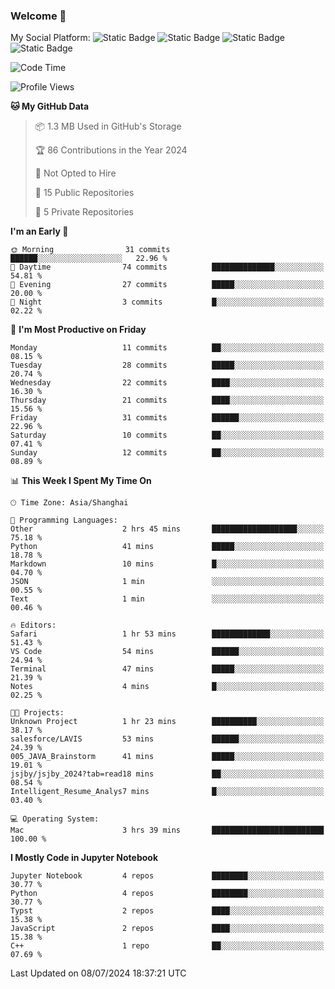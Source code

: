 ### Welcome 👋

<!--
**CheneyNine/CheneyNine** is a ✨ _special_ ✨ repository because its `README.md` (this file) appears on your GitHub profile.

Here are some ideas to get you started:

- 🔭 I’m currently working on ...
- 🌱 I’m currently learning ...
- 👯 I’m looking to collaborate on ...
- 🤔 I’m looking for help with ...
- 💬 Ask me about ...
- 📫 How to reach me: ...
- 😄 Pronouns: ...
- ⚡ Fun fact: ...
-->

My Social Platform:
![Static Badge](https://img.shields.io/badge/_-CheneyNine-black?style=flat&logo=Github&logoColor=white&cacheSeconds=https%3A%2F%2Fgithub.com%2FCheneyNine)
![Static Badge](https://img.shields.io/badge/_-cheneynine.top-purple?style=flat&logo=googlehome&logoColor=white&link=https%3A%2F%2Fwww.cheneynine.top)
![Static Badge](https://img.shields.io/badge/_-CQU__Cheney-green?style=flat&logo=wechat&logoColor=white&link=https%3A%2F%2Fwww.linkedin.com%2Fin%2Fyinan-chen-9b09202b9%2F)
![Static Badge](https://img.shields.io/badge/_-Cheney-blue?style=flat&logo=linkedin&logoColor=white&link=https%3A%2F%2Fwww.linkedin.com%2Fin%2Fyinan-chen-9b09202b9%2F)


<!--START_SECTION:waka-->
![Code Time](http://img.shields.io/badge/Code%20Time-163%20hrs%2012%20mins-blue)

![Profile Views](http://img.shields.io/badge/Profile%20Views-0-blue)

**🐱 My GitHub Data** 

> 📦 1.3 MB Used in GitHub's Storage 
 > 
> 🏆 86 Contributions in the Year 2024
 > 
> 🚫 Not Opted to Hire
 > 
> 📜 15 Public Repositories 
 > 
> 🔑 5 Private Repositories 
 > 
**I'm an Early 🐤** 

```text
🌞 Morning                31 commits          ██████░░░░░░░░░░░░░░░░░░░   22.96 % 
🌆 Daytime                74 commits          ██████████████░░░░░░░░░░░   54.81 % 
🌃 Evening                27 commits          █████░░░░░░░░░░░░░░░░░░░░   20.00 % 
🌙 Night                  3 commits           █░░░░░░░░░░░░░░░░░░░░░░░░   02.22 % 
```
📅 **I'm Most Productive on Friday** 

```text
Monday                   11 commits          ██░░░░░░░░░░░░░░░░░░░░░░░   08.15 % 
Tuesday                  28 commits          █████░░░░░░░░░░░░░░░░░░░░   20.74 % 
Wednesday                22 commits          ████░░░░░░░░░░░░░░░░░░░░░   16.30 % 
Thursday                 21 commits          ████░░░░░░░░░░░░░░░░░░░░░   15.56 % 
Friday                   31 commits          ██████░░░░░░░░░░░░░░░░░░░   22.96 % 
Saturday                 10 commits          ██░░░░░░░░░░░░░░░░░░░░░░░   07.41 % 
Sunday                   12 commits          ██░░░░░░░░░░░░░░░░░░░░░░░   08.89 % 
```


📊 **This Week I Spent My Time On** 

```text
🕑︎ Time Zone: Asia/Shanghai

💬 Programming Languages: 
Other                    2 hrs 45 mins       ███████████████████░░░░░░   75.18 % 
Python                   41 mins             █████░░░░░░░░░░░░░░░░░░░░   18.78 % 
Markdown                 10 mins             █░░░░░░░░░░░░░░░░░░░░░░░░   04.70 % 
JSON                     1 min               ░░░░░░░░░░░░░░░░░░░░░░░░░   00.55 % 
Text                     1 min               ░░░░░░░░░░░░░░░░░░░░░░░░░   00.46 % 

🔥 Editors: 
Safari                   1 hr 53 mins        █████████████░░░░░░░░░░░░   51.43 % 
VS Code                  54 mins             ██████░░░░░░░░░░░░░░░░░░░   24.94 % 
Terminal                 47 mins             █████░░░░░░░░░░░░░░░░░░░░   21.39 % 
Notes                    4 mins              █░░░░░░░░░░░░░░░░░░░░░░░░   02.25 % 

🐱‍💻 Projects: 
Unknown Project          1 hr 23 mins        ██████████░░░░░░░░░░░░░░░   38.17 % 
salesforce/LAVIS         53 mins             ██████░░░░░░░░░░░░░░░░░░░   24.39 % 
005_JAVA_Brainstorm      41 mins             █████░░░░░░░░░░░░░░░░░░░░   19.01 % 
jsjby/jsjby_2024?tab=read18 mins             ██░░░░░░░░░░░░░░░░░░░░░░░   08.54 % 
Intelligent_Resume_Analys7 mins              █░░░░░░░░░░░░░░░░░░░░░░░░   03.40 % 

💻 Operating System: 
Mac                      3 hrs 39 mins       █████████████████████████   100.00 % 
```

**I Mostly Code in Jupyter Notebook** 

```text
Jupyter Notebook         4 repos             ████████░░░░░░░░░░░░░░░░░   30.77 % 
Python                   4 repos             ████████░░░░░░░░░░░░░░░░░   30.77 % 
Typst                    2 repos             ████░░░░░░░░░░░░░░░░░░░░░   15.38 % 
JavaScript               2 repos             ████░░░░░░░░░░░░░░░░░░░░░   15.38 % 
C++                      1 repo              ██░░░░░░░░░░░░░░░░░░░░░░░   07.69 % 
```




 Last Updated on 08/07/2024 18:37:21 UTC
<!--END_SECTION:waka-->


